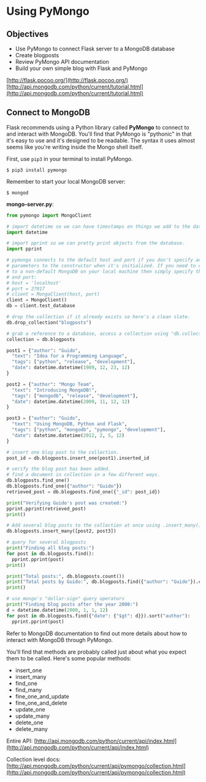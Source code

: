 # Using PyMongo

## Objectives

* Use PyMongo to connect Flask server to a MongoDB database
* Create blogposts
* Review PyMongo API documentation
* Build your own simple blog with Flask and PyMongo

[http://flask.pocoo.org/](http://flask.pocoo.org/) [http://api.mongodb.com/python/current/tutorial.html](http://api.mongodb.com/python/current/tutorial.html)

## Connect to MongoDB

Flask recommends using a Python library called **PyMongo** to connect to and interact with MongoDB. You'll find that PyMongo is "pythonic" in that it's easy to use and it's designed to be readable. The syntax it uses almost seems like you're writing inside the Mongo shell itself.

First, use `pip3` in your terminal to install PyMongo.

```text
$ pip3 install pymongo
```

Remember to start your local MongoDB server:

```text
$ mongod
```

**mongo-server.py**:

```python
from pymongo import MongoClient

# import datetime so we can have timestamps on things we add to the database.
import datetime

# import pprint so we can pretty print objects from the database.
import pprint

# pymongo connects to the default host and port if you don't specify any
# parameters to the constructor when it's initialized. If you need to connect
# to a non-default MongoDB on your local machine then simply specify the host
# and port:
# host = 'localhost'
# port = 27017
# client = MongoClient(host, port)
client = MongoClient()
db = client.test_database

# drop the collection if it already exists so here's a clean slate.
db.drop_collection("blogposts")

# grab a reference to a database, access a collection using "db.collectionname"
collection = db.blogposts

post1 = {"author": "Guido",
  "text": "Idea for a Programming Language",
  "tags": ["python", "release", "development"],
  "date": datetime.datetime(1989, 12, 23, 12)
}

post2 = {"author": "Mongo Team",
  "text": "Introducing MongoDB!",
  "tags": ["mongodb", "release", "development"],
  "date": datetime.datetime(2009, 11, 12, 12)
}

post3 = {"author": "Guido",
  "text": "Using MongoDB, Python and Flask",
  "tags": ["python", "mongodb", "pymongo", "development"],
  "date": datetime.datetime(2012, 2, 5, 12)
}

# insert one blog post to the collection.
post_id = db.blogposts.insert_one(post1).inserted_id

# verify the blog post has been added.
# find a document in collection in a few different ways.
db.blogposts.find_one()
db.blogposts.find_one({"author": "Guido"})
retrieved_post = db.blogposts.find_one({"_id": post_id})

print("Verifying Guido's post was created:")
pprint.pprint(retrieved_post)
print()

# Add several blog posts to the collection at once using .insert_many()
db.blogposts.insert_many([post2, post3])

# query for several blogposts
print("Finding all blog posts:")
for post in db.blogposts.find():
  pprint.pprint(post)
print()

print("Total posts:", db.blogposts.count())
print("Total posts by Guido:", db.blogposts.find({"author": "Guido"}).count())
print()

# use mongo's "dollar-sign" query operators
print("Finding blog posts after the year 2000:")
d = datetime.datetime(2000, 1, 1, 12)
for post in db.blogposts.find({"date": {"$gt": d}}).sort("author"):
  pprint.pprint(post)
```

Refer to MongoDB documentation to find out more details about how to interact with MongoDB through PyMongo.

You'll find that methods are probably called just about what you expect them to be called. Here's some popular methods:

* insert\_one
* insert\_many
* find\_one
* find\_many
* fine\_one\_and\_update
* fine\_one\_and\_delete
* update\_one
* update\_many
* delete\_one
* delete\_many

Entire API: [http://api.mongodb.com/python/current/api/index.html](http://api.mongodb.com/python/current/api/index.html)

Collection level docs: [http://api.mongodb.com/python/current/api/pymongo/collection.html](http://api.mongodb.com/python/current/api/pymongo/collection.html)

